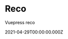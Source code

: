 ---
title: Reco
github: https://github.com/vuepress-reco/vuepress-theme-reco
demo: https://vuepress-theme-reco.recoluan.com/
license: MIT
author: Vuepress reco
author_link: ''
author_twitter: ''
author_github: vuepress-reco
date: 2021-04-29T00:00:00.000Z
ssg:
  - Vuepress
cms:
  - No Cms
css:
archetype:
  - Blog
  - Documentation
services: null
hosting:
  - Netlify
  - Vercel
description: >-
  A simple and beautiful vuepress Blog & Doc theme.This is a Vuepress theme,
  which is designed to add blog categories, tag walls, pagination, comments and
  other functions required.
stale: false
disabled: false
disabled_reason: null
draft: false
---